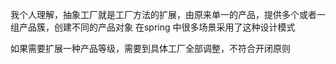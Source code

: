 我个人理解，抽象工厂就是工厂方法的扩展，由原来单一的产品，提供多个或者一组产品簇，创建不同的产品对象
在spring 中很多场景采用了这种设计模式


如果需要扩展一种产品等级，需要到具体工厂全部调整，不符合开闭原则

